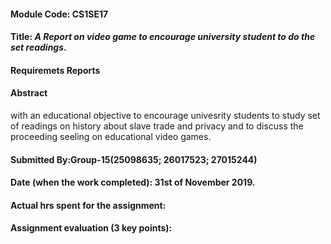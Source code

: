 #### Module Code: CS1SE17
#### Title:  *A Report on video game to encourage university student to do the set readings*.
#### Requiremets Reports
#### Abstract
with an educational objective to encourage univesrity students to study set of readings on history about slave trade and privacy and to discuss the proceeding seeling on educational video games.

#### Submitted By:Group-15(25098635; 26017523; 27015244)
#### Date (when the work completed): 31st of November 2019.
#### Actual hrs spent for the assignment:
#### Assignment evaluation (3 key points): 
